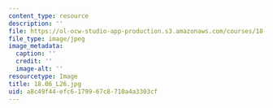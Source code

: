 ```yaml
---
content_type: resource
description: ''
file: https://ol-ocw-studio-app-production.s3.amazonaws.com/courses/18-06-linear-algebra-spring-2010/a8c49f44efc6179967c8710a4a3303cf_18.06_L26.jpg
file_type: image/jpeg
image_metadata:
  caption: ''
  credit: ''
  image-alt: ''
resourcetype: Image
title: 18.06_L26.jpg
uid: a8c49f44-efc6-1799-67c8-710a4a3303cf
---
```

